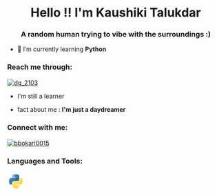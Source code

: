 
<h1 align="center">Hello !! I'm Kaushiki Talukdar</h1>
<h3 align="center">A random human trying to vibe with the surroundings :)</h3>

- 🌱 I’m currently learning **Python**

<h3 align="left">Reach me through:</h3>

<p align="left">
<a href="https://github.com/Kaushiki08 target="blank"><img align="center" src="https://raw.githubusercontent.com/rahuldkjain/github-profile-readme-generator/master/src/images/icons/Social/hackerrank.svg" alt="dg_2103" height="30" width="40" /></a>
</p>

- I'm still a learner 

- fact about me : **I'm just a daydreamer**

<h3 align="left">Connect with me:</h3>
<p align="left">
<a href="https://twitter.com/bbokari0015" target="blank"><img align="center" src="https://raw.githubusercontent.com/rahuldkjain/github-profile-readme-generator/master/src/images/icons/Social/twitter.svg" alt="bbokari0015" height="30" width="40" /></a>
</p>

<h3 align="left">Languages and Tools:</h3>
<p align="left"> <a href="https://www.python.org" target="_blank"> <img src="https://raw.githubusercontent.com/devicons/devicon/master/icons/python/python-original.svg" alt="python" width="40" height="40"/> </a> </p>
